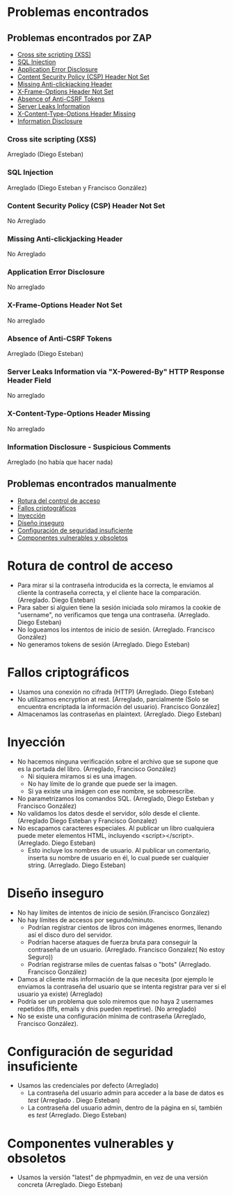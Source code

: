 # Problemas encontrados
## Problemas encontrados por ZAP
* [Cross site scripting (XSS)](#Cross-site-scripting-(XSS))
* [SQL Injection](#SQL-Injection)
* [Application Error Disclosure](#Application-Error-Disclosure)
* [Content Security Policy (CSP) Header Not Set](#Content-Security-Policy-(CSP)-Header-Not-Set)
* [Missing Anti-clickjacking Header](#Missing-Anti\-clickjacking-Header)
* [X-Frame-Options Header Not Set](#X\-Frame\-Options-Header-Not-Set)
* [Absence of Anti-CSRF Tokens](#Absence-of-Anti\-CSRF-Tokens)
* [Server Leaks Information](#Server-Leaks-Information-via-"X\-Powered\-By"-HTTP-Response-Header-Field)
* [X-Content-Type-Options Header Missing](#X\-Content\-Type\-Options-Header-Missing)
* [Information Disclosure](#Information-Disclosure-\--Suspicious-Comments)

### Cross site scripting (XSS)
Arreglado (Diego Esteban)

### SQL Injection
Arreglado (Diego Esteban y Francisco González)

### Content Security Policy (CSP) Header Not Set
No Arreglado

### Missing Anti-clickjacking Header
No Arreglado

### Application Error Disclosure
No arreglado

### X-Frame-Options Header Not Set
No arreglado

### Absence of Anti-CSRF Tokens
Arreglado (Diego Esteban)
### Server Leaks Information via "X-Powered-By" HTTP Response Header Field
No arreglado

### X-Content-Type-Options Header Missing
No arreglado

### Information Disclosure - Suspicious Comments
Arreglado (no había que hacer nada)
## Problemas encontrados manualmente
* [Rotura del control de acceso](#Rotura-del-control-de-acceso)
* [Fallos criptográficos](#Fallos-criptográficos)
* [Inyección](#Inyección)
* [Diseño inseguro](#Diseño-inseguro)
* [Configuración de seguridad insuficiente](#Configuración-de-seguridad-insuficiente)
* [Componentes vulnerables y obsoletos](#Componentes-vulnerables-y-obsoletos)

# Rotura de control de acceso

* Para mirar si la contraseña introducida es la correcta, le enviamos al cliente la contraseña correcta, y el cliente hace la comparación. (Arreglado. Diego Esteban)
* Para saber si alguien tiene la sesión iniciada solo miramos la cookie de "username", no verificamos que tenga una contraseña. (Arreglado. Diego Esteban)
* No logueamos los intentos de inicio de sesión. (Arreglado. Francisco González)
* No generamos tokens de sesión (Arreglado. Diego Esteban)

# Fallos criptográficos

* Usamos una conexión no cifrada (HTTP) (Arreglado. Diego Esteban)
* No utilizamos encryption at rest. [Arreglado, parcialmente (Solo se encuentra encriptada la información del usuario). Francisco González]
* Almacenamos las contraseñas en plaintext. (Arreglado. Diego Esteban)

# Inyección

* No hacemos ninguna verificación sobre el archivo que se supone que es la portada del libro. (Arreglado, Francisco González)
    * Ni siquiera miramos si es una imagen.
    * No hay límite de lo grande que puede ser la imagen.
    * Si ya existe una imágen con ese nombre, se sobreescribe.
* No parametrizamos los comandos SQL. (Arreglado, Diego Esteban y Francisco González)
* No validamos los datos desde el servidor, sólo desde el cliente. (Arreglado Diego Esteban y Francisco Gonzalez)
* No escapamos caracteres especiales. Al publicar un libro cualquiera puede meter elementos HTML, incluyendo \<script\>\</script\>. (Arreglado. Diego Esteban)
    * Esto incluye los nombres de usuario. Al publicar un comentario, inserta su nombre de usuario en él, lo cual puede ser cualquier string. (Arreglado. Diego Esteban)

# Diseño inseguro
* No hay límites de intentos de inicio de sesión.(Francisco González)
* No hay límites de accesos por segundo/minuto.
    * Podrían registrar cientos de libros con imágenes enormes, llenando así el disco duro del servidor.
    * Podrían hacerse ataques de fuerza bruta para conseguir la contraseña de un usuario. (Arreglado. Francisco Gonzalez( No estoy Seguro))
    * Podrían registrarse miles de cuentas falsas o "bots" (Arreglado. Francisco González)
* Damos al cliente más información de la que necesita (por ejemplo le enviamos la contraseña del usuario que se intenta registrar para ver si el usuario ya existe) (Arreglado)
* Podría ser un problema que solo miremos que no haya 2 usernames repetidos (tlfs, emails y dnis pueden repetirse). (No arreglado)
* No se existe una configuración mínima de contraseña (Arreglado, Francisco González).
# Configuración de seguridad insuficiente
* Usamos las credenciales por defecto (Arreglado)
    * La contraseña del usuario admin para acceder a la base de datos es *test* (Arreglado . Diego Esteban)
    * La contraseña del usuario admin, dentro de la página en sí, también es *test* (Arreglado. Diego Esteban)

# Componentes vulnerables y obsoletos

* Usamos la versión "latest" de phpmyadmin, en vez de una versión concreta (Arreglado. Diego Esteban)



